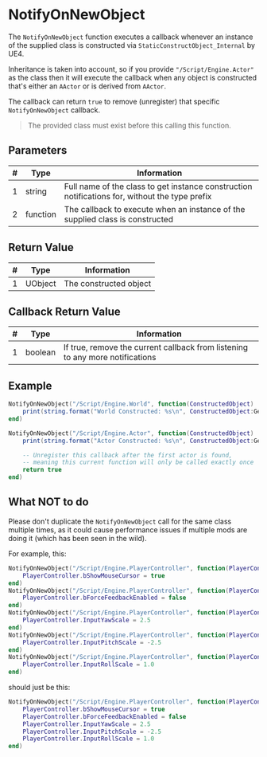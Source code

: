# NotifyOnNewObject

The `NotifyOnNewObject` function executes a callback whenever an instance of the supplied class is constructed via `StaticConstructObject_Internal` by UE4.

Inheritance is taken into account, so if you provide `"/Script/Engine.Actor"` as the class then it will execute the callback when any object is constructed that's either an `AActor` or is derived from `AActor`.

The callback can return `true` to remove (unregister) that specific `NotifyOnNewObject` callback.

> The provided class must exist before this calling this function.

## Parameters

| # | Type     | Information |
|---|----------|-------------|
| 1 | string   | Full name of the class to get instance construction notifications for, without the type prefix |
| 2 | function | The callback to execute when an instance of the supplied class is constructed |

## Return Value

| # | Type    | Information |
|---|---------|-------------|
| 1 | UObject | The constructed object |


## Callback Return Value

| # | Type    | Information |
|---|---------|-------------|
| 1 | boolean | If true, remove the current callback from listening to any more notifications |


## Example
```lua
NotifyOnNewObject("/Script/Engine.World", function(ConstructedObject)
    print(string.format("World Constructed: %s\n", ConstructedObject:GetFullName()))
end)

NotifyOnNewObject("/Script/Engine.Actor", function(ConstructedObject)
    print(string.format("Actor Constructed: %s\n", ConstructedObject:GetFullName()))

    -- Unregister this callback after the first actor is found,
    -- meaning this current function will only be called exactly once
    return true
end)
```

## What NOT to do

Please don't duplicate the `NotifyOnNewObject` call for the same class multiple times, as it could cause performance issues if multiple mods are doing it (which has been seen in the wild).

For example, this:
```lua
NotifyOnNewObject("/Script/Engine.PlayerController", function(PlayerController)
    PlayerController.bShowMouseCursor = true
end)
NotifyOnNewObject("/Script/Engine.PlayerController", function(PlayerController)
    PlayerController.bForceFeedbackEnabled = false
end)
NotifyOnNewObject("/Script/Engine.PlayerController", function(PlayerController)
    PlayerController.InputYawScale = 2.5
end)
NotifyOnNewObject("/Script/Engine.PlayerController", function(PlayerController)
    PlayerController.InputPitchScale = -2.5
end)
NotifyOnNewObject("/Script/Engine.PlayerController", function(PlayerController)
    PlayerController.InputRollScale = 1.0
end)
```

should just be this:
```lua
NotifyOnNewObject("/Script/Engine.PlayerController", function(PlayerController)
    PlayerController.bShowMouseCursor = true
    PlayerController.bForceFeedbackEnabled = false
    PlayerController.InputYawScale = 2.5
    PlayerController.InputPitchScale = -2.5
    PlayerController.InputRollScale = 1.0
end)
```
